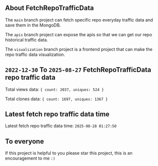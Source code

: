 ## About FetchRepoTrafficData

The `main` branch project can fetch specific repo everyday traffic data and save them in the MongoDB.

The `apis` branch project can expose the apis so that we can get our repo historical traffic data.

The `visualization` branch project is a frontend project that can make the repo traffic data visualization.

## `2022-12-30` To `2025-08-27` FetchRepoTrafficData repo traffic data

Total views data: `{ count: 2037, uniques: 524 }`

Total clones data: `{ count: 1697, uniques: 1367 }`

## Latest fetch repo traffic data time

Latest fetch repo traffic data time: `2025-08-28 01:27:50`

## To everyone

If this project is helpful to you please star this project, this is an encouragement to me `:)`



